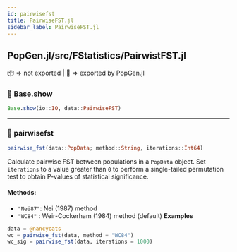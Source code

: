 ```yaml
---
id: pairwisefst
title: PairwiseFST.jl
sidebar_label: PairwiseFST.jl
---
```


## PopGen.jl/src/FStatistics/PairwistFST.jl
📦  => not exported | 
🔵 => exported by PopGen.jl

### 🔵 Base.show
```julia
Base.show(io::IO, data::PairwiseFST)
```

-----

### 🔵 pairwisefst
```julia
pairwise_fst(data::PopData; method::String, iterations::Int64)
```
Calculate pairwise FST between populations in a `PopData` object. Set `iterations` 
to a value greater than `0` to perform a single-tailed permutation test to obtain
P-values of statistical significance.
#### Methods:
- `"Nei87"`: Nei (1987) method
- `"WC84"` : Weir-Cockerham (1984) method (default)
**Examples**

```julia
data = @nancycats
wc = pairwise_fst(data, method = "WC84")
wc_sig = pairwise_fst(data, iterations = 1000)
```
